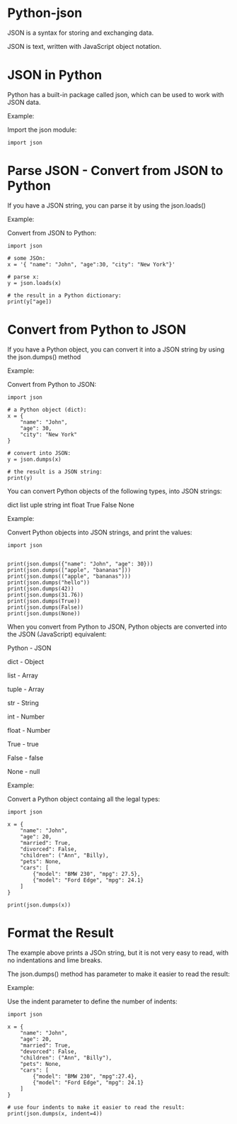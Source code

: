 # Python-json
JSON is a syntax for storing and exchanging data.

JSON is text, written with JavaScript object notation.

# JSON in Python
Python has a built-in package called json, which can be used to work with JSON data.

Example:

Import the json module:

    import json

# Parse JSON - Convert from JSON to Python
If you have a JSON string, you can parse it by using the json.loads()

Example:

Convert from JSON to Python:

    import json

    # some JSOn:
    x = '{ "name": "John", "age":30, "city": "New York"}'

    # parse x:
    y = json.loads(x)

    # the result in a Python dictionary:
    print(y["age])

# Convert from Python to JSON
If you have a Python object, you can convert it into a JSON string by using the json.dumps() method    

Example:

Convert from Python to JSON:

    import json

    # a Python object (dict):
    x = {
        "name": "John",
        "age": 30,
        "city": "New York"
    }

    # convert into JSON:
    y = json.dumps(x)

    # the result is a JSON string:
    print(y)

You can convert Python objects of the following types, into JSON strings:

dict
list
uple
string
int
float
True
False
None


Example:

Convert Python objects into JSON strings, and print the values:

    import json


    print(json.dumps({"name": "John", "age": 30}))
    print(json.dumps(["apple", "bananas"]))
    print(json.dumps(("apple", "bananas")))
    print(json.dumps("hello"))
    print(json.dumps(42))
    print(json.dumps(31.76))
    print(json.dumps(True))
    print(json.dumps(False))
    print(json.dumps(None))


When you convert from Python to JSON, Python objects are converted into the JSON (JavaScript) equivalent:

Python   -           JSON

dict      -          Object

list        -        Array

tuple        -       Array 

str      -           String

int       -          Number

float     -          Number

True       -         true

False     -          false

None       -         null


Example:

Convert a Python object containg all the legal types:

    import json

    x = {
        "name": "John",
        "age": 20,
        "married": True,
        "divorced": False,
        "children": ("Ann", "Billy),
        "pets": None,
        "cars": [
            {"model": "BMW 230", "mpg": 27.5},
            {"model": "Ford Edge", "mpg": 24.1}
        ]
    }

    print(json.dumps(x))


# Format the Result
The example above prints a JSOn string, but it is not very easy to read, with no indentations and lime breaks.

The json.dumps() method has parameter to make it easier to read the result:

Example:

Use the indent parameter to define the number of indents:

    import json

    x = {
        "name": "John",
        "age": 20,
        "married": True,
        "devorced": False,
        "children": ("Ann", "Billy"),
        "pets": None,
        "cars": [
            {"model": "BMW 230", "mpg":27.4},
            {"model": "Ford Edge", "mpg": 24.1}
        ]
    }

    # use four indents to make it easier to read the result:
    print(json.dumps(x, indent=4))